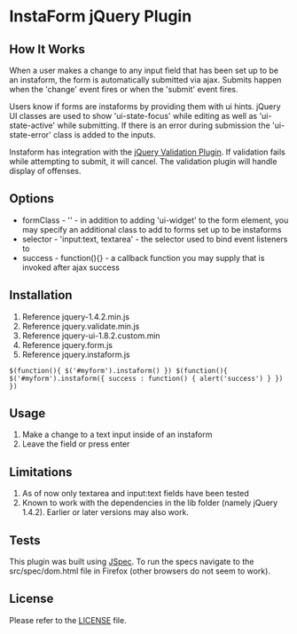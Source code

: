 InstaForm jQuery Plugin
==

How It Works
--
When a user makes a change to any input field that has been set up to be an instaform, the form is automatically submitted via ajax. Submits happen when the 'change' event fires or when the 'submit' event fires.

Users know if forms are instaforms by providing them with ui hints. jQuery UI classes are used to show 'ui-state-focus' while editing as well as 'ui-state-active' while submitting. If there is an error during submission the 'ui-state-error' class is added to the inputs.

Instaform has integration with the [jQuery Validation Plugin](http://github.com/jzaefferer/jquery-validation). If validation fails while attempting to submit, it will cancel. The validation plugin will handle display of offenses.

Options
--
- formClass - '' - in addition to adding 'ui-widget' to the form element, you may specify an additional class to add to forms set up to be instaforms
- selector - 'input:text, textarea' - the selector used to bind event listeners to
- success - function(){} - a callback function you may supply that is invoked after ajax success

Installation
--
1. Reference jquery-1.4.2.min.js
1. Reference jquery.validate.min.js
1. Reference jquery-ui-1.8.2.custom.min
1. Reference jquery.form.js
1. Reference jquery.instaform.js

 `$(function(){ $('#myform').instaform() })
 $(function(){ $('#myform').instaform({ success : function() { alert('success') } }) })`

Usage
--
1. Make a change to a text input inside of an instaform
1. Leave the field or press enter

Limitations
--
1. As of now only textarea and input:text fields have been tested
1. Known to work with the dependencies in the lib folder (namely jQuery 1.4.2). Earlier or later versions may also work.

Tests
-- 
This plugin was built using [JSpec](http://visionmedia.github.com/jspec/). To run the specs navigate to the src/spec/dom.html file in Firefox (other browsers do not seem to work).

License
--
Please refer to the [LICENSE](jquery-instaform/blob/master/LICENSE.md) file.